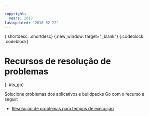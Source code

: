 ```yaml
---

copyright:
  years: 2018
lastupdated: "2018-02-22"
---
```


{:shortdesc: .shortdesc}
{:new_window: target="_blank"}
{:codeblock: .codeblock}

# Recursos de resolução de problemas
{: #ts_go}

Solucione problemas dos aplicativos e buildpacks Go com o recurso a seguir:

* [Resolução de problemas para tempos de execução](../../troubleshoot/ts_runtimes.html#runtimes)
